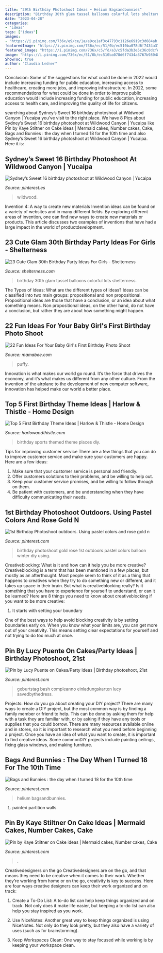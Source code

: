 ```yaml
---
title: "29th Birthday Photoshoot Ideas ~ Helium Bagsandbunnies"
description: "Birthday 30th glam tassel balloons colorful lots shelterness"
date: "2023-04-28"
categories:
- "ideas"
tags: ["ideas"]
images:
- "https://i.pinimg.com/736x/e9/ce/1a/e9ce1af3c47793c1126e6919c3d684ab.jpg"
featuredImage: "https://i.pinimg.com/736x/ec/51/0b/ec510ba078d6f7434a3767b98048dee6.jpg"
featured_image: "https://i.pinimg.com/736x/c5/fd/a3/c5fda3b3e5c36c0dcfd1cc13a5740321--gold-balloons-helium-balloons.jpg"
image: "https://i.pinimg.com/736x/ec/51/0b/ec510ba078d6f7434a3767b98048dee6.jpg"
ShowToc: true
author: "Claudia Ledner"
---
```



Conclusion: Some of the suggestions for what could be done in 2022 would include increasing funding for public education, increasing access to healthcare, creating more jobs, and improving infrastructure.
In 2022, some recommendations for what could be done in order to improve public education would include increasing funding for public education, increasing access to health care, and improving the quality of life for citizens.

	

		
searching about Sydney’s Sweet 16 birthday photoshoot at Wildwood Canyon | Yucaipa you've visit to the right place. We have 8 Pics about Sydney’s Sweet 16 birthday photoshoot at Wildwood Canyon | Yucaipa like Pin by Kaye Stiltner on Cake ideas | Mermaid cakes, Number cakes, Cake, Bags and Bunnies : the day when I turned 18 for the 10th time and also Sydney’s Sweet 16 birthday photoshoot at Wildwood Canyon | Yucaipa. Here it is:
		
    
## Sydney’s Sweet 16 Birthday Photoshoot At Wildwood Canyon | Yucaipa

<img loading=lazy src="https://i.pinimg.com/736x/e9/ce/1a/e9ce1af3c47793c1126e6919c3d684ab.jpg" onerror="this.onerror=null;this.src='https://tse1.mm.bing.net/th?id=OIP.9VCeP0MhsmZb_n09jybR_QHaLF&amp;pid=15.1';" alt="Sydney’s Sweet 16 birthday photoshoot at Wildwood Canyon | Yucaipa">

_Source: pinterest.es_

>wildwood. 

	

Invention 4: A way to create new materials
Invention ideas can be found on a variety of websites and in many different fields. By exploring different areas of invention, one can find new ways to create new materials or products. This article discusses two examples of inventions that have had a large impact in the world of productdevelopment.

    
## 23 Cute Glam 30th Birthday Party Ideas For Girls - Shelterness

<img loading=lazy src="https://i.shelterness.com/2017/02/16-glam-colorful-tassel-wall-and-lots-of-balloons.jpg" onerror="this.onerror=null;this.src='https://tse4.mm.bing.net/th?id=OIP._KOOMYQFB_dU7A9fP1lVAQHaLH&amp;pid=15.1';" alt="23 Cute Glam 30th Birthday Party Ideas For Girls - Shelterness">

_Source: shelterness.com_

>birthday 30th glam tassel balloons colorful lots shelterness. 

	

The Types of Ideas: What are the different types of ideas?
Ideas can be classified into two main groups: propositional and non propositional. Propositional ideas are those that have a conclusion, or an idea about what something means. Non propositional ideas, on the other hand, do not have a conclusion, but rather they are about how something might happen.

    
## 22 Fun Ideas For Your Baby Girl&#039;s First Birthday Photo Shoot

<img loading=lazy src="https://mamabee.com/wp-content/uploads/2014/09/big-number-for-a-big-girl.jpg" onerror="this.onerror=null;this.src='https://tse4.mm.bing.net/th?id=OIP.Oe6LhJlPcqSa2mMVG7NvVwHaLH&amp;pid=15.1';" alt="22 Fun Ideas For Your Baby Girl&#039;s First Birthday Photo Shoot">

_Source: mamabee.com_

>puffy. 

	

Innovation is what makes our world go round. It’s the force that drives the economy, and it’s what makes us different from any other culture. From the invention of the airplane to the development of new computer software, innovation has helped make our world a better place.

    
## Top 5 First Birthday Theme Ideas | Harlow &amp; Thistle - Home Design

<img loading=lazy src="https://2.bp.blogspot.com/-GFgsNpQXsy8/VywIq9BNRzI/AAAAAAAACYk/zrVHOFUicksbhDN-f9JZQ24FwkEH0ljOgCLcB/s1600/Sports_Birthdaypartytheme.JPG" onerror="this.onerror=null;this.src='https://tse3.mm.bing.net/th?id=OIP.Sowh3Kek5xOcg4FPFwrfsgHaJ4&amp;pid=15.1';" alt="Top 5 First Birthday Theme Ideas | Harlow &amp; Thistle - Home Design">

_Source: harlowandthistle.com_

>birthday sports themed theme places diy. 

	

Tips for improving customer service
There are a few things that you can do to improve customer service and make sure your customers are happy. Here are a few ideas:
1. Make sure that your customer service is personal and friendly.
2. Offer customers solutions to their problems, and be willing to help out.
3. Keep your customer service promises, and be willing to follow through on them.
4. Be patient with customers, and be understanding when they have difficulty communicating their needs.

    
## 1st Birthday Photoshoot Outdoors. Using Pastel Colors And Rose Gold N

<img loading=lazy src="https://i.pinimg.com/736x/9f/17/c1/9f17c17c27e31156620379638baf6a78.jpg" onerror="this.onerror=null;this.src='https://tse2.mm.bing.net/th?id=OIP.oNUFMMRD1HzNKHg3wAYKSQHaLJ&amp;pid=15.1';" alt="1st Birthday Photoshoot outdoors. Using pastel colors and rose gold n">

_Source: pinterest.com_

>birthday photoshoot gold rose 1st outdoors pastel colors balloon winter diy using. 

	

Creativeblocking: What is it and how can it help you be more creative?
Creativeblocking is a term that has been mentioned in a few places, but mostly as an afterthought. Most people seem to think of it as a thing that happens to creatives when they try to do something new or different, and it takes up space in their brain. But what is creativeblocking really? Is it something that you have to experience for yourself to understand, or can it be learned? Here are 8 things you need to know about creativeblocking if you want to be more creative: 
1) It starts with setting your boundary

One of the best ways to help avoid blocking creativity is by setting boundaries early on. When you know what your limits are, you can get more out of your creativity. This means setting clear expectations for yourself and not trying to do too much at once.

    
## Pin By Lucy Puente On Cakes/Party Ideas | Birthday Photoshoot, 21st

<img loading=lazy src="https://i.pinimg.com/736x/27/65/bc/2765bccac6e3c08654637cb72b4bb569.jpg" onerror="this.onerror=null;this.src='https://tse3.mm.bing.net/th?id=OIP.rycxawnjd7uWVvNkHTtPLgHaK-&amp;pid=15.1';" alt="Pin by Lucy Puente on Cakes/Party Ideas | Birthday photoshoot, 21st">

_Source: pinterest.com_

>geburtstag bash compleanno einladungskarten lucy savedbythedress. 

	

Projects: How do you go about creating your DIY project?
There are many ways to create a DIY project, but the most common way is by finding a family member or friend to help. This can be done by asking them for help with a task they are familiar with, or by asking if they have any tools or supplies that you could borrow. There are many resources available online and in stores, so it is important to research what you need before beginning a project. Once you have an idea of what you want to create, it is important to find creative ideas. Some commonDIY projects include painting ceilings, fixing glass windows, and making furniture.

    
## Bags And Bunnies : The Day When I Turned 18 For The 10th Time

<img loading=lazy src="https://i.pinimg.com/736x/c5/fd/a3/c5fda3b3e5c36c0dcfd1cc13a5740321--gold-balloons-helium-balloons.jpg" onerror="this.onerror=null;this.src='https://tse4.mm.bing.net/th?id=OIP.mX-e6z6ttXlC3JKl8-ULLAHaLH&amp;pid=15.1';" alt="Bags and Bunnies : the day when I turned 18 for the 10th time">

_Source: pinterest.com_

>helium bagsandbunnies. 

	

1. painted partition walls

    
## Pin By Kaye Stiltner On Cake Ideas | Mermaid Cakes, Number Cakes, Cake

<img loading=lazy src="https://i.pinimg.com/736x/ec/51/0b/ec510ba078d6f7434a3767b98048dee6.jpg" onerror="this.onerror=null;this.src='https://tse3.mm.bing.net/th?id=OIP.YOy2-JB093RnjViC3NUv6AHaQB&amp;pid=15.1';" alt="Pin by Kaye Stiltner on Cake ideas | Mermaid cakes, Number cakes, Cake">

_Source: pinterest.com_

>. 

	

Creativedesigners on the go
Creativedesigners are on the go, and that means they need to be creative when it comes to their work. Whether they're working from home or on the go, creativity is key to success. Here are four ways creative designers can keep their work organized and on track:
1. Create a To-Do List: A to-do list can help keep things organized and on track. Not only does it make life easier, but keeping a to-do list can also help you stay inspired as you work.

2. Use NiceNotes: Another great way to keep things organized is using NiceNotes. Not only do they look pretty, but they also have a variety of uses (such as for brainstorming).

3. Keep Workspaces Clean: One way to stay focused while working is by keeping your workspace clean.

